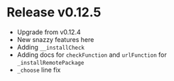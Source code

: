 # Release v0.12.5

- Upgrade from v0.12.4
- New snazzy features here
- Adding `__installCheck`
- Adding docs for `checkFunction` and `urlFunction` for `_installRemotePackage`
- `_choose` line fix
